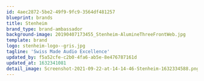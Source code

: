 ```yaml
---
id: 4aec2872-5be2-49f9-9fc9-3564df481257
blueprint: brands
title: Stenheim
brand_type: brand-ambassador
background-image: 20190407173455_Stenheim-AlumineThreeFrontWeb.jpg
template: brand
logo: stenheim-logo--gris.jpg
tagline: 'Swiss Made Audio Excellence'
updated_by: f5a52cfe-c2b0-4fa6-ab5e-8e476787161d
updated_at: 1632341081
detail_image: Screenshot-2021-09-22-at-14-14-46-Stenheim-1632334588.png
---
```

